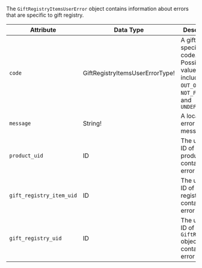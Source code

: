 The `GiftRegistryItemsUserError` object contains information about errors that are specific to gift registry.

Attribute |  Data Type | Description
--- | --- | ---
`code`  | GiftRegistryItemsUserErrorType! | A gift registry specific error code. Possible values include `OUT_OF_STOCK`, `NOT_FOUND`, and `UNDEFINED`
`message` | String! | A localized error message
`product_uid` | ID | The unique ID of the product containing an error
`gift_registry_item_uid` | ID | The unique ID of the gift registry item containing an error
`gift_registry_uid` | ID | The unique ID of the `GiftRegistry` object containing an error
